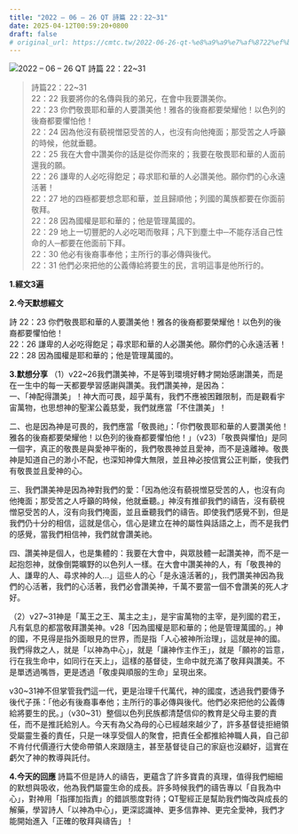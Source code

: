 ```yaml
---
title: "2022 – 06 – 26 QT 詩篇 22：22~31"
date: 2025-04-12T00:59:20+0800
draft: false
# original_url: https://cmtc.tw/2022-06-26-qt-%e8%a9%a9%e7%af%8722%ef%bc%9a2231
---
```


![2022 – 06 – 26 QT 詩篇 22：22\~31](/images/qt.jpg  "2022 – 06 – 26 QT 詩篇 22：22\~31")

> 詩篇22：22\~31  
> 22：22 我要將你的名傳與我的弟兄，在會中我要讚美你。  
> 22：23 你們敬畏耶和華的人要讚美他！雅各的後裔都要榮耀他！以色列的後裔都要懼怕他！  
> 22：24 因為他沒有藐視憎惡受苦的人，也沒有向他掩面；那受苦之人呼籲的時候，他就垂聽。  
> 22：25 我在大會中讚美你的話是從你而來的；我要在敬畏耶和華的人面前還我的願。  
> 22：26 謙卑的人必吃得飽足；尋求耶和華的人必讚美他。願你們的心永遠活著！  
> 22：27 地的四極都要想念耶和華，並且歸順他；列國的萬族都要在你面前敬拜。  
> 22：28 因為國權是耶和華的；他是管理萬國的。  
> 22：29 地上一切豐肥的人必吃喝而敬拜；凡下到塵土中─不能存活自己性命的人─都要在他面前下拜。  
> 22：30 他必有後裔事奉他；主所行的事必傳與後代。  
> 22：31 他們必來把他的公義傳給將要生的民，言明這事是他所行的。

**1.經文3遍**

**2.今天默想經文**
  
詩 22：23 你們敬畏耶和華的人要讚美他！雅各的後裔都要榮耀他！以色列的後裔都要懼怕他！  
22：26 謙卑的人必吃得飽足；尋求耶和華的人必讚美他。願你們的心永遠活著！  
22：28 因為國權是耶和華的；他是管理萬國的。

**3.默想分享**
（1）v22\~26我們讚美神，不是等到環境好轉才開始感謝讚美，而是在一生中的每一天都要學習感謝與讚美。我們讚美神，是因為：  
一、「神配得讚美」！神大而可畏，超乎萬有，我們不應被困難限制，而是觀看宇宙萬物，也思想神的聖潔公義慈愛，我們就應當「不住讚美」！

二、也是因為神是可畏的，我們應當「敬畏祂」：「你們敬畏耶和華的人要讚美他！雅各的後裔都要榮耀他！以色列的後裔都要懼怕他！」（v23）「敬畏與懼怕」是同一個字，真正的敬畏是與愛神平衡的，我們敬畏神並且愛神，而不是遠離神。敬畏神是知道自己的渺小不配，也深知神偉大無限，並且神必按信實公正判斷，使我們有敬畏並且愛神的心。

三、我們讚美神是因為神對我們的愛：「因為他沒有藐視憎惡受苦的人，也沒有向他掩面；那受苦之人呼籲的時候，他就垂聽。」神沒有推卻我們的禱告，沒有藐視憎惡受苦的人，沒有向我們掩面，並且垂聽我們的禱告。即使我們感覺不到，但是我們仍十分的相信，這就是信心，信心是建立在神的屬性與話語之上，而不是我們的感覺，當我們相信神，我們就會讚美祂。

四、讚美神是個人，也是集體的：我要在大會中，與眾肢體一起讚美神，而不是一起抱怨神，就像倒斃曠野的以色列人一樣。在大會中讚美神的人，有「敬畏神的人、謙卑的人、尋求神的人…」這些人的心「是永遠活著的」，我們讚美神因為我們的心活著，我們的心活著，我們必會讚美神，千萬不要當一個不會讚美的死人才好。

（2）v27\~31神是「萬王之王、萬主之主」，是宇宙萬物的主宰，是列國的君王，凡有氣息的都當敬拜讚美神。v28「因為國權是耶和華的；他是管理萬國的。」神的國，不見得是指外面眼見的世界，而是指「人心被神所治理」，這就是神的國。我們得救之人，就是「以神為中心」，就是「讓神作主作王」，就是「願祢的旨意，行在我生命中，如同行在天上」，這樣的基督徒，生命中就充滿了敬拜與讚美。不是單透過嘴唇，更是透過「敬虔與順服的生命」呈現出來。

v30\~31神不但掌管我們這一代，更是治理千代萬代，神的國度，透過我們要傳予後代子孫：「他必有後裔事奉他；主所行的事必傳與後代。他們必來把他的公義傳給將要生的民。」（v30\~31）整個以色列民族都清楚信仰的教育是父母主要的責任，而不是推託給別人。今天有為父為母的心已經越來越少了，許多基督徒拒絕領受屬靈生養的責任，只是一味享受個人的聚會，把責任全都推給神職人員，自己卻不肯付代價遵行大使命帶領人來跟隨主，甚至基督徒自己的家庭也沒顧好，這實在虧欠了神的教導與託付。

**4.今天的回應**
詩篇不但是詩人的禱告，更蘊含了許多寶貴的真理，值得我們細細的默想與吸收，他為我們屬靈生命的成長。許多時候我們的禱告專以「自我為中心」，對神用「指揮加指責」的錯誤態度對待；QT聖經正是幫助我們悔改與成長的解藥，學習詩人「以神為中心」，更深認識神、更多信靠神、更完全愛神，我們才能開始進入「正確的敬拜與禱告」！
